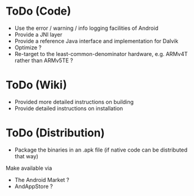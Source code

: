 # ToDo (Code) #

  * Use the error / warning / info logging facilities of Android
  * Provide a JNI layer
  * Provide a reference Java interface and implementation for Dalvik
  * Optimize ?
  * Re-target to the least-common-denominator hardware, e.g. ARMv4T rather than ARMv5TE ?

# ToDo (Wiki) #

  * Provided more detailed instructions on building
  * Provide detailed instructions on installation

# ToDo (Distribution) #

  * Package the binaries in an .apk file (if native code can be distributed that way)

Make available via
  * The Android Market ?
  * AndAppStore ?